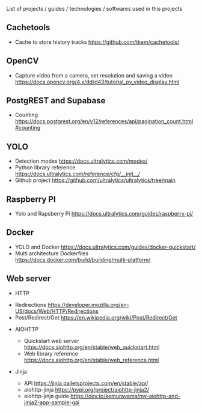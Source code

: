 List of projects / guides / technologies / softwares used in this projects

## Cachetools

 * Cache to store history tracks https://github.com/tkem/cachetools/

## OpenCV

 * Capture video from a camera, set resolution and saving a video https://docs.opencv.org/4.x/dd/d43/tutorial_py_video_display.html

## PostgREST and Supabase

 * Counting https://docs.postgrest.org/en/v12/references/api/pagination_count.html#counting

## YOLO

* Detection modes https://docs.ultralytics.com/modes/
* Python library reference https://docs.ultralytics.com/reference/cfg/__init__/
* Github project https://github.com/ultralytics/ultralytics/tree/main

## Raspberry PI

* Yolo and Rapsberry Pi https://docs.ultralytics.com/guides/raspberry-pi/

## Docker

* YOLO and Docker https://docs.ultralytics.com/guides/docker-quickstart/
* Multi architecture Dockerfiles https://docs.docker.com/build/building/multi-platform/

## Web server

* HTTP

 - Redirections https://developer.mozilla.org/en-US/docs/Web/HTTP/Redirections
 - Post/Redirect/Get https://en.wikipedia.org/wiki/Post/Redirect/Get

* AIOHTTP

  - Quickstart web server https://docs.aiohttp.org/en/stable/web_quickstart.html
  - Web library reference https://docs.aiohttp.org/en/stable/web_reference.html

* Jinja 

  - API https://jinja.palletsprojects.com/en/stable/api/
  - aiohttp-jinja https://pypi.org/project/aiohttp-jinja2/
  - aiohttp-jinja guide https://dev.to/kemurayama/my-aiohttp-and-jinja2-app-sample-gai
